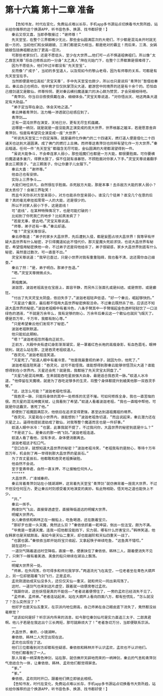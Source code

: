 # 第十六篇 第十二章 准备
        【告知书友，时代在变化，免费站点难以长存，手机app多书源站点切换看书大势所趋，站长给你推荐的这个换源APP，听书音色多、换源、找书都好使！】
       秦云又惊又喜，当即恭敬接过：“谢师尊！”
       先天至宝，在整个三界都稀少无比，那些金仙圆满层次的大佬们，不少都是混沌未开时就无敌一方的，当初他们和女娲娘娘、三清们都是实力相当，都是绝对的霸主！而后来，三清、女娲娘娘包括佛祖都达到了更高一层次。
       可那些老家伙们，还是不愿低头，至少在大世界……他们可一点不惧道祖佛祖们。所以像‘太乙救苦天尊’将自己修炼出的一分身‘太乙真人’拜在元始门下，在整个三界都算是很难得了。
       因为不愿低头，他们中过半都没有‘先天至宝’。
       反而像‘广成子’，当初的多宝道人，以及现如今的黎山老母，因为有师尊的关系，可都是有先天至宝在手。
       当然即便是地位高如‘灵宝天尊’，手中先天至宝也颇少，所以也只是说将‘青萍剑’暂借给秦云。秦云自己也明白，他毕竟才仅仅执掌顶尖大道，碧游宫中同境界的还是有十余个的。恐怕自己擅剑道又是散仙，师尊怜悯，更对秦云横扫魔道巢穴的决心颇为赞赏，才会另眼相待吧。
       “青萍剑，你当日日夜夜佩戴在身，细细体会。”灵宝天尊说道，“对你悟出天、地这两条大道定有大助益。”
       “弟子定当带在身边，体会天地之道。”
       秦云捧着青萍剑，法力略一渗透就已经感应到了。
       青萍剑……
       正有一混沌世界在演变，天地已分，更有无尽生机蕴藏。
       这哪是一柄剑，就是就是一座没能真正演变成的庞大世界，世界根基之雄浑，若是愿意舍弃青萍剑，怕是有希望完全演变成一座‘大世界’。
       “听说先天至宝二十四定海珠，就是最终化作佛门的二十四诸天，燃灯道人便是借化二十四诸天也达到大道圆满，成了佛门的燃灯上古佛。而师尊这青萍剑也同样有望化作一方大世界。”秦云暗道。任何一件‘先天至宝’都蕴含无尽可能，金仙圆满的大佬都渴望得到一件。
       “虽说大能争斗，不会牵连家人弱小，那些祖魔们也都是一方大能，都很要脸面。可你要横扫魔道诸多巢穴，得罪太狠了，保不住就有谁暴怒，不顾脸面对你家人下手。”灵宝天尊说着翻手拿出三颗莲子，“这三颗莲子，你让你妻子儿女服下。”
       秦云大喜：“谢师尊。”
       他自己也有安排。
       实际上三界争斗……
       大能们地位非凡，自然很在乎脸面。杀死敌方大能，那是本事！去杀敌方大能的家人弱小？就太丢份了！会被三界耻笑！
       而且今天你杀对方至亲弱小，对方也能杀你至亲弱小。谁没几个徒弟？谁没几个在意的后辈？真的毫无牵挂孤零零一人的大能，还是很少的。
       所以不对家人弱小下手，这是底线！
       可‘底线’，在某种特殊情况下，也是可能打破的！
       比如到了你死我亡的地步？比如真发疯了？
       “若是无事，便去吧。”灵宝天尊说道。
       “师尊，弟子还有一事。”秦云却道。
       “哦？”灵宝天尊惊讶。
       秦云恭敬道：“弟子的家乡大昌世界，先后遭到入侵，都是妄图占领大昌世界！我等早有怀疑大昌世界有什么秘密，才引得魔道如此不惜代价。那灭星魔头死前求饶，也说大昌世界有秘密，希望借用秘密换他一命，不过弟子还是将他给杀了。弟子很疑惑，家乡大昌世界到底有什么秘密，虽然查过数次，可一直查不出。”
       灵宝天尊说道：“我早已查过，只是小世界对我有重重阻碍，我也看不清，这还需你自己细查。”
       秦云了然：“是，弟子明白。那弟子告退。”
       “嗯。”灵宝天尊微微点头。
       ……
       黑暗魔渊。
       波迦宫，波迦老祖高坐在宝座上，面容平静，而另外三张面孔或是纠结，或是愤怒，或是癫狂。
       “付出了先天灵宝太阴盘，依旧失手了。”波迦老祖轻声低语，“好一个秦云，崛起够快的。”
       “灭星这个蠢货，最后都不惜用大昌世界秘密换取活命。不过秦云既然杀了他，应该还不知道大昌世界的秘密。”波迦老祖眼中有着冷色，八条手臂其中一手臂端起金色酒杯轻轻饮了一口淡绿色的酒液，“不就是万余年么，我有足够的耐心，万余年后秦云这一个散仙也就灰飞烟灭了。便是百万年，千万年，我都有耐心等。”
       “只是希望秦云他们发现不了秘密。”
       波迦老祖默默道。
       他只能如此期盼。
       “嗯？”波迦老祖忽然看向正前方。
       正前方，大殿中央有虚幻身影渐渐凝实，是一罩着红色长袍的高瘦身影，有血色眉毛，眼神锐利，就这么站在那，正是吞灵老祖蚊道人。
       “吞灵兄。”波迦老祖连笑道。
       “灭星死了。”蚊道人眼中有着冷意，“他是我最重视的弟子，就因为你，他死了。”
       波迦老祖连陪笑道：“吞灵兄，这可不能怪我。谁能想得到那秦云能够领悟顶尖大道？谁能想得到在小世界内，灭星还会死？就是我，我都赔了先天灵宝太阴盘了。”
       “灭星乃是混沌神魔，生来就能吞吃星辰强大自身。最是适合我吞灵一脉。”蚊道人冰冷道，“他停留在天魔境，就是为了吞吃足够多的生灵，将整个身体都提升到媲美他那一双吞灵手臂。”
       “这，这怎么可能？”波迦老祖吃惊道。
       “我吞灵一脉，只能将身体的其中一处修炼的无坚不摧。可如何修炼全身，我也一直苦恼的很。而灭星的混沌神魔天赋，让我看到了希望。”蚊道人看着波迦老祖，“我也一直暗中帮他，可就是你这蠢货，害死了他。”
       即便到了祖魔圆满层次，他依旧在追求变得更强，甚至达到道祖魔祖的境界。
       “吞灵兄，灭星栽在小世界内，谁能想到？”波迦老祖急切道，“而且说起来，秦云潜力还在灭星之上。逼得他提前渡劫成了散仙，对我等整个魔道而言也是一件好事。”
       蚊道人眼中冰冷：“也罢，此事我就不提了，不过我问你，大昌世界的秘密到底是什么？”
       “不是说了么，是秦云的那一柄飞剑。”波迦老祖连道。
       蚊道人看了看他，没有多说，身体便消散离去。
       波迦老祖这才松口气。
       “空口白牙，就想知道大昌世界的秘密？”波迦老祖冷笑，“老祖我有的是耐心，等待十万年百万年，机会到了再一举得到那大昌世界的星辰石。”
       为了百丈星辰石，他都敢和吞灵老祖撕破脸。
       他自然不会说。
       至于奎弗帝君，自然一直关押，不让接触任何外人。
       ******
       大昌世界，广凌城秦府。
       秦云背着青萍剑站在小镜湖湖畔，这背着先天至宝‘青萍剑’就仿佛背着一座庞大世界，不过不但没任何压力，更让秦云时刻感受着天地演变的奥妙。有此物相助，悟天地之道也能快上不少。
       “开。”
       秦云一挥手。
       两缕剑气飞出，直接穿透虚空，直接降临遥远的明耀大世界。
       明耀大世界内。
       女儿秦依依和韩林正在一艘船上，吃鱼喝酒，还在数着宝贝。
       “那好歹也是一头天魔，竟然这么穷？”秦依依抓着一乾坤袋，倒出一些法宝，颇为不满。
       “毕竟是一普通天魔，连我一招他都没能挡下，实力弱，哪有什么厉害宝贝。”韩林笑道，他在韩家也是天赋颇高，虽如今是天仙二重天，却也能越阶和天仙四重天一战了。
       “也罢也罢。”秦依依当即开始将宝贝收起，又拿起筷子继续吃鱼，“这鱼真不错哎。”
       就在这时——
       一道剑气隔着遥远时空降临，直接一卷，便裹挟住了秦依依、韩林二人，跟着便消失不见了，只剩下一艘有着美酒、美食的船只继续在湖泊上飘荡。
       ……
       明耀大世界另一处。
       “师弟，在外闯荡，你可得多和师兄我学学。”两道流光飞在高空，一位老者坐在青色大葫芦上，另一位却是踏着飞剑飞行，正是孟欢。
       孟欢刚渡劫成天仙没多久，还仅仅天仙一重天，就和师兄一同出来闯荡了。
       这时，一道剑气也来到这片虚空，跟着就一绕便席卷过孟欢。
       “我跟你说，这些妖怪是真的不能信——”老者说着便愣住了，一旁的孟欢已经消失不见了。
       “孟师弟，孟师弟。”老者连站起来，站在大葫芦上看向四面八方，都有些慌乱，“怎么就没了？怎么突然没了？”
       他好歹也是天仙五重天，在宗派内地位颇高，自己师弟在自己眼皮底下消失了，竟然都没丝毫察觉？
       “这该如何是好？听宗派内传来的消息，如今那位秦剑仙可是实力直追三太子、二郎真君啊。他儿子若是在我这出个三长两短，那可就麻烦大了！”老者急切万分，当即便联系宗派。
       ……
       大昌世界，秦府，小镜湖畔。
       秦依依、韩林二人凭空出现在这。
       孟欢也出现在了这。
       他们三位都看到对方却都有些疑惑，秦依依和韩林并不认识孟欢，孟欢也不认识他们。
       可他们都看到了一人。
       那人背着一柄深青色神剑，站在那，就仿佛开天辟地而来的一柄神剑，秦云的气息和青萍剑气息结合为一体，让秦依依、韩林、孟欢他们都觉得屏息。
       “爹。”
       “爹。”
       秦依依、孟欢同时开口，跟着他们俩立即彼此相视。
       【告知书友，时代在变化，免费站点难以长存，手机app多书源站点切换看书大势所趋，站长给你推荐的这个换源APP，听书音色多、换源、找书都好使！】